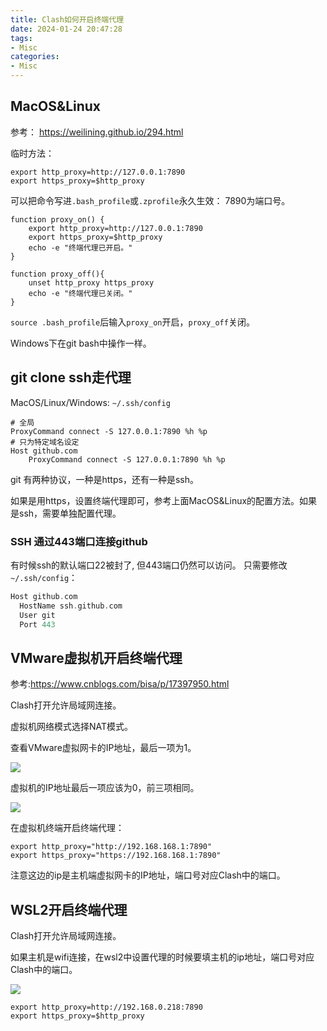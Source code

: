 ```yaml
---
title: Clash如何开启终端代理
date: 2024-01-24 20:47:28
tags:
- Misc
categories:
- Misc
---
```


## MacOS&Linux

参考：
https://weilining.github.io/294.html

临时方法：

```shell
export http_proxy=http://127.0.0.1:7890
export https_proxy=$http_proxy
```

可以把命令写进`.bash_profile`或`.zprofile`永久生效：
7890为端口号。

```shell
function proxy_on() {
    export http_proxy=http://127.0.0.1:7890
    export https_proxy=$http_proxy
    echo -e "终端代理已开启。"
}

function proxy_off(){
    unset http_proxy https_proxy
    echo -e "终端代理已关闭。"
}
```

`source .bash_profile`后输入`proxy_on`开启，`proxy_off`关闭。

Windows下在git bash中操作一样。

## git clone ssh走代理

MacOS/Linux/Windows: `~/.ssh/config`

```shell
# 全局
ProxyCommand connect -S 127.0.0.1:7890 %h %p
# 只为特定域名设定
Host github.com
    ProxyCommand connect -S 127.0.0.1:7890 %h %p

```

git 有两种协议，一种是https，还有一种是ssh。

如果是用https，设置终端代理即可，参考上面MacOS&Linux的配置方法。如果是ssh，需要单独配置代理。

### SSH 通过443端口连接github

有时候ssh的默认端口22被封了, 但443端口仍然可以访问。
只需要修改`~/.ssh/config`：

```c
Host github.com
  HostName ssh.github.com
  User git
  Port 443
```

## VMware虚拟机开启终端代理

参考:https://www.cnblogs.com/bisa/p/17397950.html

Clash打开允许局域网连接。

虚拟机网络模式选择NAT模式。

查看VMware虚拟网卡的IP地址，最后一项为1。

![](https://xyc-1316422823.cos.ap-shanghai.myqcloud.com/20240124215308.png)

虚拟机的IP地址最后一项应该为0，前三项相同。

![](https://xyc-1316422823.cos.ap-shanghai.myqcloud.com/20240124215223.png)

在虚拟机终端开启终端代理：

```shell
export http_proxy="http://192.168.168.1:7890"
export https_proxy="https://192.168.168.1:7890"
```

注意这边的ip是主机端虚拟网卡的IP地址，端口号对应Clash中的端口。

## WSL2开启终端代理

Clash打开允许局域网连接。

如果主机是wifi连接，在wsl2中设置代理的时候要填主机的ip地址，端口号对应Clash中的端口。

![](https://xyc-1316422823.cos.ap-shanghai.myqcloud.com/20240515204428.png)

```shell
export http_proxy=http://192.168.0.218:7890
export https_proxy=$http_proxy
```
